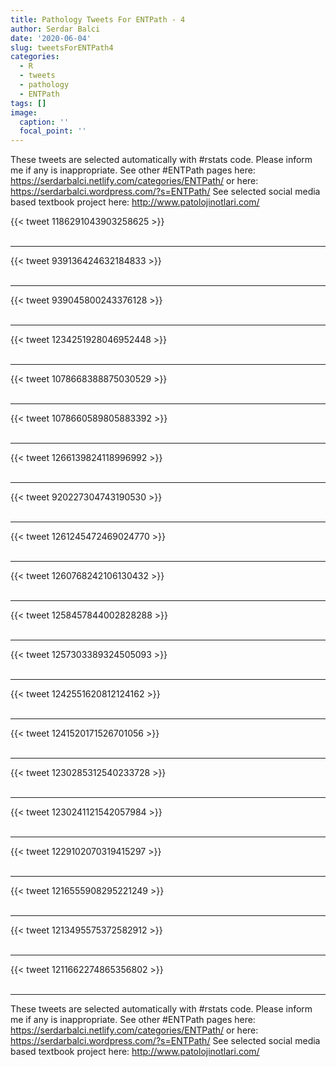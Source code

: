 ```yaml
---
title: Pathology Tweets For ENTPath - 4
author: Serdar Balci
date: '2020-06-04'
slug: tweetsForENTPath4
categories:
  - R
  - tweets
  - pathology
  - ENTPath
tags: []
image:
  caption: ''
  focal_point: ''
---
```



These tweets are selected automatically with #rstats code. Please inform me if any is inappropriate.
See other #ENTPath pages here: https://serdarbalci.netlify.com/categories/ENTPath/  or here: https://serdarbalci.wordpress.com/?s=ENTPath/ 
See selected social media based textbook project here: http://www.patolojinotlari.com/

{{< tweet 1186291043903258625 >}}
<br>
<br>
<hr>
{{< tweet 939136424632184833 >}}
<br>
<br>
<hr>
{{< tweet 939045800243376128 >}}
<br>
<br>
<hr>
{{< tweet 1234251928046952448 >}}
<br>
<br>
<hr>
{{< tweet 1078668388875030529 >}}
<br>
<br>
<hr>
{{< tweet 1078660589805883392 >}}
<br>
<br>
<hr>
{{< tweet 1266139824118996992 >}}
<br>
<br>
<hr>
{{< tweet 920227304743190530 >}}
<br>
<br>
<hr>
{{< tweet 1261245472469024770 >}}
<br>
<br>
<hr>
{{< tweet 1260768242106130432 >}}
<br>
<br>
<hr>
{{< tweet 1258457844002828288 >}}
<br>
<br>
<hr>
{{< tweet 1257303389324505093 >}}
<br>
<br>
<hr>
{{< tweet 1242551620812124162 >}}
<br>
<br>
<hr>
{{< tweet 1241520171526701056 >}}
<br>
<br>
<hr>
{{< tweet 1230285312540233728 >}}
<br>
<br>
<hr>
{{< tweet 1230241121542057984 >}}
<br>
<br>
<hr>
{{< tweet 1229102070319415297 >}}
<br>
<br>
<hr>
{{< tweet 1216555908295221249 >}}
<br>
<br>
<hr>
{{< tweet 1213495575372582912 >}}
<br>
<br>
<hr>
{{< tweet 1211662274865356802 >}}
<br>
<br>
<hr>


These tweets are selected automatically with #rstats code. Please inform me if any is inappropriate.
See other #ENTPath pages here: https://serdarbalci.netlify.com/categories/ENTPath/  or here: https://serdarbalci.wordpress.com/?s=ENTPath/ 
See selected social media based textbook project here: http://www.patolojinotlari.com/
